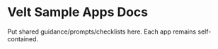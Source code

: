 # Velt Sample Apps Docs
Put shared guidance/prompts/checklists here. Each app remains self-contained.
